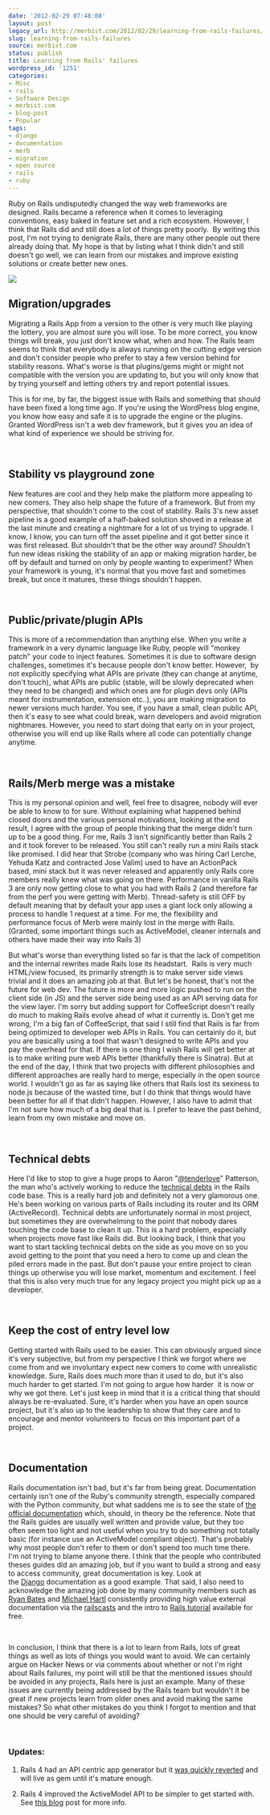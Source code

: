```yaml
---
date: '2012-02-29 07:48:08'
layout: post
legacy_url: http://merbist.com/2012/02/29/learning-from-rails-failures/
slug: learning-from-rails-failures
source: merbist.com
status: publish
title: Learning from Rails' failures
wordpress_id: '1251'
categories:
- Misc
- rails
- Software Design
- merbist.com
- blog-post
- Popular
tags:
- django
- documentation
- merb
- migration
- open source
- rails
- ruby
---
```


Ruby on Rails undisputedly changed the way web frameworks are designed. Rails became a reference when it comes to leveraging conventions, easy baked in feature set and a rich ecosystem. However, I think that Rails did and still does a lot of things pretty poorly.  By writing this post, I'm not trying to denigrate Rails, there are many other people out there already doing that. My hope is that by listing what I think didn't and still doesn't go well, we can learn from our mistakes and improve existing solutions or create better new ones.

[![](http://merbist.com/wp-content/uploads/2012/02/train_fail-300x188.jpg)](http://merbist.com/2012/02/29/learning-from-rails-failures/train_fail/)


## Migration/upgrades


Migrating a Rails App from a version to the other is very much like playing the lottery, you are almost sure you will lose. To be more correct, you know things will break, you just don't know what, when and how. The Rails team seems to think that everybody is always running on the cutting edge version and don't consider people who prefer to stay a few version behind for stability reasons. What's worse is that plugins/gems might or might not compatible with the version you are updating to, but you will only know that by trying yourself and letting others try and report potential issues.

This is for me, by far, the biggest issue with Rails and something that should have been fixed a long time ago. If you're using the WordPress blog engine, you know how easy and safe it is to upgrade the engine or the plugins. Granted WordPress isn't a web dev framework, but it gives you an idea of what kind of experience we should be striving for.

 


## Stability vs playground zone


New features are cool and they help make the platform more appealing to new comers. They also help shape the future of a framework. But from my perspective, that shouldn't come to the cost of stability. Rails 3's new asset pipeline is a good example of a half-baked solution shoved in a release at the last minute and creating a nightmare for a lot of us trying to upgrade. I know, I know, you can turn off the asset pipeline and it got better since it was first released. But shouldn't that be the other way around? Shouldn't fun new ideas risking the stability of an app or making migration harder, be off by default and turned on only by people wanting to experiment? When your framework is young, it's normal that you move fast and sometimes break, but once it matures, these things shouldn't happen.

 


## Public/private/plugin APIs


This is more of a recommendation than anything else. When you write a framework in a very dynamic language like Ruby, people will "monkey patch" your code to inject features. Sometimes it is due to software design challenges, sometimes it's because people don't know better. However,  by not explicitly specifying what APIs are private (they can change at anytime, don't touch), what APIs are public (stable, will be slowly deprecated when they need to be changed) and which ones are for plugin devs only (APIs meant for instrumentation, extension etc..), you are making migration to newer versions much harder. You see, if you have a small, clean public API, then it's easy to see what could break, warn developers and avoid migration nightmares. However, you need to start doing that early on in your project, otherwise you will end up like Rails where all code can potentially change anytime.

 


## Rails/Merb merge was a mistake


This is my personal opinion and well, feel free to disagree, nobody will ever be able to know to for sure. Without explaining what happened behind closed doors and the various personal motivations, looking at the end result, I agree with the group of people thinking that the merge didn't turn up to be a good thing. For me, Rails 3 isn't significantly better than Rails 2 and it took forever to be released. You still can't really run a mini Rails stack like promised. I did hear that Strobe (company who was hiring Carl Lerche, Yehuda Katz and contracted Jose Valim) used to have an ActionPack based, mini stack but it was never released and apparently only Rails core members really knew what was going on there. Performance in vanilla Rails 3 are only now getting close to what you had with Rails 2 (and therefore far from the perf you were getting with Merb). Thread-safety is still OFF by default meaning that by default your app uses a giant lock only allowing a process to handle 1 request at a time. For me, the flexibility and performance focus of Merb were mainly lost in the merge with Rails. (Granted, some important things such as ActiveModel, cleaner internals and others have made their way into Rails 3)

But what's worse than everything listed so far is that the lack of competition and the internal rewrites made Rails lose its headstart.  Rails is very much HTML/view focused, its primarily strength is to make server side views trivial and it does an amazing job at that. But let's be honest, that's not the future for web dev. The future is more and more logic pushed to run on the client side (in JS) and the server side being used as an API serving data for the view layer. I'm sorry but adding support for CoffeeScript doesn't really do much to making Rails evolve ahead of what it currently is. Don't get me wrong, I'm a big fan of CoffeeScript, that said I still find that Rails is far from being optimized to developer web APIs in Rails. You can certainly do it, but you are basically using a tool that wasn't designed to write APIs and you pay the overhead for that. If there is one thing I wish Rails will get better at is to make writing pure web APIs better (thankfully there is Sinatra). But at the end of the day, I think that two projects with different philosophies and different approaches are really hard to merge, especially in the open source world. I wouldn't go as far as saying like others that Rails lost its sexiness to node.js because of the wasted time, but I do think that things would have been better for all if that didn't happen. However, I also have to admit that I'm not sure how much of a big deal that is. I prefer to leave the past behind, learn from my own mistake and move on.

 


## Technical debts


Here I'd like to stop to give a huge props to Aaron "[@tenderlove](http://twitter.com/tenderlove)" Patterson, the man who's actively working to reduce the [technical debts](http://en.wikipedia.org/wiki/Technical_debt) in the Rails code base. This is a really hard job and definitely not a very glamorous one. He's been working on various parts of Rails including its router and its ORM (ActiveRecord). Technical debts are unfortunately normal in most project, but sometimes they are overwhelming to the point that nobody dares touching the code base to clean it up. This is a hard problem, especially when projects move fast like Rails did. But looking back, I think that you want to start tackling technical debts on the side as you move on so you avoid getting to the point that you need a hero to come up and clean the piled errors made in the past. But don't pause your entire project to clean things up otherwise you will lose market, momentum and excitement. I feel that this is also very much true for any legacy project you might pick up as a developer.

 


## Keep the cost of entry level low


Getting started with Rails used to be easier. This can obviously argued since it's very subjective, but from my perspective I think we forgot where we come from and we involuntary expect new comers to come with unrealistic knowledge. Sure, Rails does much more than it used to do, but it's also much harder to get started. I'm not going to argue how harder  it is now or why we got there. Let's just keep in mind that it is a critical thing that should always be re-evaluated. Sure, it's harder when you have an open source project, but it's also up to the leadership to show that they care and to encourage and mentor volunteers to  focus on this important part of a project.

 


## Documentation


Rails documentation isn't bad, but it's far from being great. Documentation certainly isn't one of the Ruby's community strength, especially compared with the Python community, but what saddens me is to see the state of [the official documentation](http://guides.rubyonrails.org/) which, should, in theory be the reference. Note that the Rails guides are usually well written and provide value, but they too often seem too light and not useful when you try to do something not totally basic (for instance use an ActiveModel compliant object). That's probably why most people don't refer to them or don't spend too much time there. I'm not trying to blame anyone there. I think that the people who contributed theses guides did an amazing job, but if you want to build a strong and easy to access community, great documentation is key. Look at the [Django](https://docs.djangoproject.com/en/1.3/) documentation as a good example. That said, I also need to acknowledge the amazing job done by many community members such as [Ryan Bates](http://railscasts.com/) and [Michael Hartl](http://ruby.railstutorial.org/) consistently providing high value external documentation via the [railscasts](http://railscasts.com/) and the intro to [Rails tutorial](http://ruby.railstutorial.org/) available for free.

 

In conclusion, I think that there is a lot to learn from Rails, lots of great things as well as lots of things you would want to avoid. We can certainly argue on Hacker News or via comments about whether or not I'm right about Rails failures, my point will still be that the mentioned issues should be avoided in any projects, Rails here is just an example. Many of these issues are currently being addressed by the Rails team but wouldn't it be great if new projects learn from older ones and avoid making the same mistakes? So what other mistakes do you think I forgot to mention and that one should be very careful of avoiding?

 


### Updates:





	
  1. Rails 4 had an API centric app generator but it [was quickly reverted](https://github.com/rails/rails/commit/6db930cb5bbff9ad824590b5844e04768de240b1) and will live as gem until it's mature enough.

	
  2. Rails 4 improved the ActiveModel API to be simpler to get started with. See [this blog](http://blog.plataformatec.com.br/2012/03/barebone-models-to-use-with-actionpack-in-rails-4-0/) post for more info.


